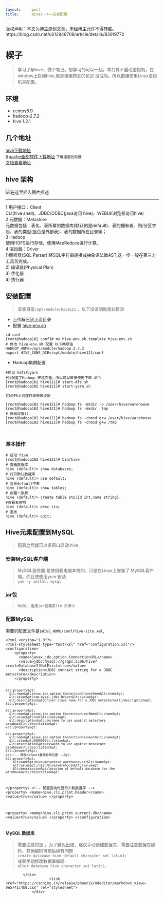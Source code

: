 ```yaml
---
layout:     post
title:      Hive(一)——安装配置
---
```

<div id="article_content" class="article_content clearfix csdn-tracking-statistics" data-pid="blog" data-mod="popu_307" data-dsm="post">
								<div class="article-copyright">
					版权声明：本文为博主原创文章，未经博主允许不得转载。					https://blog.csdn.net/u012848709/article/details/83019772				</div>
								            <div id="content_views" class="markdown_views prism-tomorrow-night-eighties">
							<!-- flowchart 箭头图标 勿删 -->
							<svg xmlns="http://www.w3.org/2000/svg" style="display: none;"><path stroke-linecap="round" d="M5,0 0,2.5 5,5z" id="raphael-marker-block" style="-webkit-tap-highlight-color: rgba(0, 0, 0, 0);"></path></svg>
							<h1><a id="_0"></a>楔子</h1>
<blockquote>
<p>学习了解hive，做个笔记。想学习的可以一起。本打算不启动虚拟机，在window上启动hive,但是根据网友的论述 没成功。所以直接使用Linux虚拟机来配置。</p>
</blockquote>
<h2><a id="_3"></a>环境</h2>
<ul>
<li>centos6.9</li>
<li>hadoop-2.7.2</li>
<li>hive 1.2.1</li>
</ul>
<h2><a id="_7"></a>几个地址</h2>
<p><a href="http://mirrors.shu.edu.cn/apache/hive/" rel="nofollow">hive下载地址</a><br>
<a href="http://archive.apache.org/dist/hive/" rel="nofollow">Apache全部软件下载地址</a> <code>下载速度比较慢</code><br>
<a href="https://cwiki.apache.org/confluence/display/Hive/GettingStarted" rel="nofollow">文档查看地址</a></p>
<h2><a id="hive__13"></a>hive 架构</h2>
<p><img src="https://img-blog.csdn.net/20181011221417662?watermark/2/text/aHR0cHM6Ly9ibG9nLmNzZG4ubmV0L3UwMTI4NDg3MDk=/font/5a6L5L2T/fontsize/400/fill/I0JBQkFCMA==/dissolve/70" alt="在这里插入图片描述"></p>
<hr>
<p>1 用户接口：Client<br>
CLI(hive shell)、JDBC/ODBC(java访问 hive)、WEBUI(浏览器访问hive)<br>
2 元数据：Metastore<br>
元数据包括：表名、表所属的数据库(默认的是default)、表的拥有者、列/分区字段、表的类型(是否是外部表)、表的数据所在目录等；<br>
3 Hadoop<br>
使用HDFS进行存储，使用MapReduce进行计算。<br>
4 驱动器：Driver<br>
1)解析器(SQL Parser):经SQL字符串转换成抽象语法数AST,这一步一般在第三方工具苦完成。<br>
2) 编译器(Physical Plan)<br>
3) 优化器<br>
4) 执行器</p>
<h2><a id="_28"></a>安装配置</h2>
<blockquote>
<p>安装目录<code>/opt/module/hive121</code> ，以下没说明就是此目录</p>
</blockquote>
<ul>
<li>上传解压到上面目录</li>
<li>配置 <a href="http://hive-env.sh" rel="nofollow">hive-env.sh</a></li>
</ul>
<pre><code>cd conf
[root@hadoop102 conf]# mv hive-env.sh.template hive-env.sh
# 修改 hive-env.sh 配置 以下两项值
HADOOP_HOME=/opt/module/hadoop-2.7.2
export HIVE_CONF_DIR=/opt/module/hive121/conf
</code></pre>
<ul>
<li>Hadoop集群配置</li>
</ul>
<pre><code>#启动 hdfs和yarn
#我配置了Hadoop 环境变量，所以可以直接使用下面 命令
[root@hadoop102 hive121]# start-dfs.sh
[root@hadoop102 hive121]# start-yarn.sh
</code></pre>
<p><code>在HDFS上创建目录修改权限</code></p>
<pre><code>[root@hadoop102 hive121]# hadoop fs -mkdir -p /user/hive/warehouse
[root@hadoop102 hive121]# hadoop fs -mkdir  tmp
# 修改权限()
[root@hadoop102 hive121]# hadoop fs -chmod g+w /user/hive/warehouse
[root@hadoop102 hive121]# hadoop fs -chmod g+w /tmp

</code></pre>
<h3><a id="_59"></a>基本操作</h3>
<pre><code># 启动 hive
[root@hadoop102 hive121]# bin/hive
# 查看数据库
hive (default)&gt; show databases;
# 打开默认数据库
hive (default)&gt; use default;
# 显示default中表
hive (default)&gt; show tables;
# 创建一张表
hive (default)&gt; create table stu(id int,name string);
#查看表结构
hive (default)&gt; desc stu;
# 退出
hive (default)&gt; quit;
</code></pre>
<h2><a id="HiveMySQL_77"></a>Hive元素配置到MySQL</h2>
<blockquote>
<p>配置之后就可以多窗口启动 hive</p>
</blockquote>
<h3><a id="MySQL_80"></a>安装MySQL客户端</h3>
<blockquote>
<p>MySQL服务器 是使用我电脑本机的，只是在Linux上安装了 MySQL客户端。而且使使用yum 安装<br>
<code>yum -y install mysql</code></p>
</blockquote>
<h3><a id="jar_83"></a>jar包</h3>
<blockquote>
<p><code>MySQL 连接jar包需要lib 目录中</code></p>
</blockquote>
<h3><a id="MySQL_85"></a>配置MySQL</h3>
<p>需要的配置文件是<code>$HIVE_HOME/conf/hive-site.xml</code>,</p>
<pre><code>&lt;?xml version="1.0"?&gt;
&lt;?xml-stylesheet type="text/xsl" href="configuration.xsl"?&gt;
&lt;configuration&gt;
	&lt;property&gt;
	  &lt;name&gt;javax.jdo.option.ConnectionURL&lt;/name&gt;
	  &lt;value&gt;jdbc:mysql://grqpc:3306/hive?createDatabaseIfNotExist=true&lt;/value&gt;
	  &lt;description&gt;JDBC connect string for a JDBC metastore&lt;/description&gt;
	&lt;/property&gt;

	&lt;property&gt;
	  &lt;name&gt;javax.jdo.option.ConnectionDriverName&lt;/name&gt;
	  &lt;value&gt;com.mysql.jdbc.Driver&lt;/value&gt;
	  &lt;description&gt;Driver class name for a JDBC metastore&lt;/description&gt;
	&lt;/property&gt;

	&lt;property&gt;
	  &lt;name&gt;javax.jdo.option.ConnectionUserName&lt;/name&gt;
	  &lt;value&gt;root&lt;/value&gt;
	  &lt;description&gt;username to use against metastore database&lt;/description&gt;
	&lt;/property&gt;

	&lt;property&gt;
	  &lt;name&gt;javax.jdo.option.ConnectionPassword&lt;/name&gt;
	  &lt;value&gt;000000&lt;/value&gt;
	  &lt;description&gt;password to use against metastore database&lt;/description&gt;
	&lt;/property&gt;
    &lt;!-- 修改default数据仓库位置 --&gt;
    &lt;property&gt;
		&lt;name&gt;hive.metastore.warehouse.dir&lt;/name&gt;
		&lt;value&gt;/user/hive/warehouse&lt;/value&gt;
		&lt;description&gt;location of default database for the warehouse&lt;/description&gt;
&lt;/property&gt;
      &lt;!-- 配置查询时显示头和数据库 --&gt;
    &lt;property&gt;
	&lt;name&gt;hive.cli.print.header&lt;/name&gt;
	&lt;value&gt;true&lt;/value&gt;
&lt;/property&gt;

&lt;property&gt;
	&lt;name&gt;hive.cli.print.current.db&lt;/name&gt;
	&lt;value&gt;true&lt;/value&gt;
&lt;/property&gt;
&lt;/configuration&gt;
</code></pre>
<h4><a id="MySQL__133"></a>MySQL 数据库</h4>
<blockquote>
<p>需要注意的是 ，为了避免出错，建议手动创建数据库，需要注意数据库编码，其他编码可能后续有问题<br>
<code>create database hive default character set latin1;</code><br>
或者手动修改数据库编码<br>
<code>alter database hive character set latin1;</code></p>
</blockquote>

            </div>
						<link href="https://csdnimg.cn/release/phoenix/mdeditor/markdown_views-9e5741c4b9.css" rel="stylesheet">
                </div>